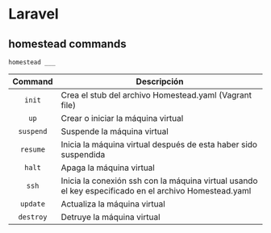 # Laravel

## homestead commands

`homestead ___`

| Command       | Descripción       |
| :-----------: | ------------------|
| `init`        | Crea el stub del archivo Homestead.yaml (Vagrant file) |
| `up`          | Crear o iniciar la máquina virtual |
| `suspend`     | Suspende la máquina virtual |
| `resume`      | Inicia la máquina virtual después de esta haber sido suspendida |
| `halt`        | Apaga la máquina virtual |
| `ssh`         | Inicia la conexión ssh con la máquina virtual usando el key especificado en el archivo Homestead.yaml |
| `update`      | Actualiza la máquina virtual |
| `destroy`     | Detruye la máquina virtual |
